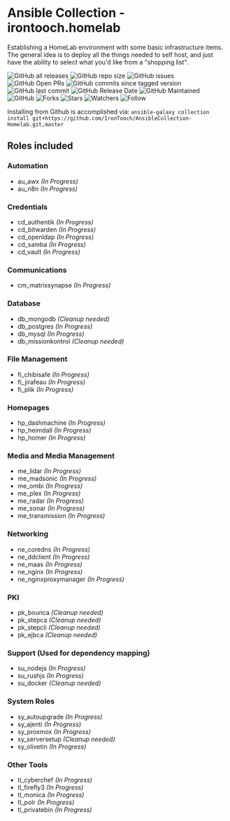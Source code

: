 # Ansible Collection - irontooch.homelab

Establishing a HomeLab environment with some basic infrastructure items. The general idea is to deploy all the things needed to self host, and just have the ability to select what you'd like from a "shopping list".

![GitHub all releases](https://img.shields.io/github/downloads-pre/irontooch/AnsibleCollection-Homelab/total)
![GitHub repo size](https://img.shields.io/github/repo-size/IronTooch/AnsibleCollection-Homelab)
![GitHub issues](https://img.shields.io/github/issues-raw/Irontooch/AnsibleCollection-Homelab)
![GitHub Open PRs](https://badgen.net/github/open-prs/Irontooch/AnsibleCollection-Homelab)
![GitHub commits since tagged version](https://img.shields.io/github/commits-since/IronTooch/AnsibleCollection-Homelab/v0.1.0?label=commits)
![GitHub last commit](https://img.shields.io/github/last-commit/IronTooch/AnsibleCollection-Homelab)
![GitHub Release Date](https://img.shields.io/github/release-date-pre/Irontooch/AnsibleCollection-Homelab)
![GitHub Maintained](https://img.shields.io/maintenance/yes/2022)
![GitHub](https://img.shields.io/github/license/IronTooch/AnsibleCollection-Homelab)
![Forks](https://img.shields.io/github/forks/Irontooch/AnsibleCollection-Homelab.svg)
![Stars](https://img.shields.io/github/stars/Irontooch/AnsibleCollection-Homelab.svg)
![Watchers](https://img.shields.io/github/watchers/Irontooch/AnsibleCollection-Homelab.svg)
![Follow](https://img.shields.io/github/followers/IronTooch.svg?style=social&label=Follow&maxAge=2592000)

Installing from Github is accomplished via: `ansible-galaxy collection install git+https://github.com/IronTooch/AnsibleCollection-Homelab.git,master`

## Roles included

### Automation

- au_awx *(In Progress)*
- au_n8n *(In Progress)*

### Credentials

- cd_authentik *(In Progress)*
- cd_bitwarden *(In Progress)*
- cd_openldap *(In Progress)*
- cd_samba *(In Progress)*
- cd_vault *(In Progress)*

### Communications

- cm_matrixsynapse *(In Progress)*

### Database

- db_mongodb *(Cleanup needed)*
- db_postgres *(In Progress)*
- db_mysql *(In Progress)*
- db_missionkontrol  *(Cleanup needed)*

### File Management

- fi_chibisafe *(In Progress)*
- fi_jirafeau *(In Progress)*
- fi_plik *(In Progress)*

### Homepages

- hp_dashmachine *(In Progress)*
- hp_heimdall *(In Progress)*
- hp_homer *(In Progress)*

### Media and Media Management

- me_lidar *(In Progress)*
- me_madsonic *(In Progress)*
- me_ombi *(In Progress)*
- me_plex *(In Progress)*
- me_radar *(In Progress)*
- me_sonar *(In Progress)*
- me_transmission *(In Progress)*

### Networking

- ne_coredns *(In Progress)*
- ne_ddclient *(In Progress)*
- ne_maas *(In Progress)*
- ne_nginx *(In Progress)*
- ne_nginxproxymanager *(In Progress)*

### PKI

- pk_bounca  *(Cleanup needed)*
- pk_stepca *(Cleanup needed)*
- pk_stepcli *(Cleanup needed)*
- pk_ejbca  *(Cleanup needed)*

### Support (Used for dependency mapping)

- su_nodejs *(In Progress)*
- su_rushjs *(In Progress)*
- su_docker *(Cleanup needed)*

### System Roles

- sy_autoupgrade *(In Progress)*
- sy_ajenti *(In Progress)*
- sy_proxmox *(In Progress)*
- sy_serversetup *(Cleanup needed)*
- sy_olivetin *(In Progress)*

### Other Tools

- tl_cyberchef *(In Progress)*
- tl_firefly3 *(In Progress)*
- tl_monica *(In Progress)*
- tl_polr *(In Progress)*
- tl_privatebin *(In Progress)*